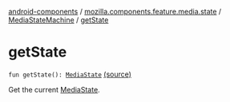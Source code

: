 [android-components](../../index.md) / [mozilla.components.feature.media.state](../index.md) / [MediaStateMachine](index.md) / [getState](./get-state.md)

# getState

`fun getState(): `[`MediaState`](../-media-state/index.md) [(source)](https://github.com/mozilla-mobile/android-components/blob/master/components/feature/media/src/main/java/mozilla/components/feature/media/state/MediaStateMachine.kt#L51)

Get the current [MediaState](../-media-state/index.md).

